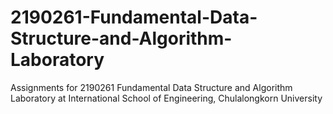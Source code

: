 # 2190261-Fundamental-Data-Structure-and-Algorithm-Laboratory
Assignments for 2190261 Fundamental Data Structure and Algorithm Laboratory at International School of Engineering, Chulalongkorn University
